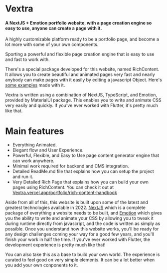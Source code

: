 # Vextra 
#### A NextJS + Emotion portfolio website, with a page creation engine so easy to use, anyone can create a page with it.

A highly customizable platform ready to be a portfolio page, and become a lot more with some of your own components.

Sporting a powerful and flexible page creation engine that is easy to use and fast to work with.


There's a special package developed for this website, named RichContent. It allows you to create beautiful and animated pages very fast and nearly anybody can make pages with it easily by editing a javascript Object. Here's [some examples](https://vextra.vercel.app/portfolio) made with it.

Vextra is written using a combination of NextJS, TypeScript, and Emotion, provided by MaterialUI package. This enables you to write and animate CSS very easily and quickly. If you've ever worked with Flutter, it's pretty much like that.


# Main features

- Everything Animated.
- Elegant flow and User Experience.
- Powerful, Flexible, and Easy to Use page content generator engine that can work anywhere.
- Minimal work required for backend and CMS integration.
- Detailed ReadMe.md file that explains how you can setup the project and run it.
- Very Detailed Rich Page that explains how you can build your own pages using RichContent. You can check it out at [Vextra.vercel.app/portfolio/rich-content-handbook](https://vextra.vercel.app/portfolio/rich-content-handbook)


Aside from all of this, this website is built upon some of the latest and greatest technologies available in 2022. [NextJS](https://nextjs.org/) which is a complete package of everything a website needs to be built, and [Emotion](https://emotion.sh/docs/introduction) which gives you the ability to write and animate your CSS by allowing you to tweak it during runtime directly from javascript, and the code is written as simply as possible. Once you understand how this website works, you'll be ready for any design challenges coming your way for a good few years, and you'll finish your work in half the time. If you've ever worked with Flutter, the development experience is pretty much like that!

You can also take this as a base to build your own world. The experience is curated to feel good on very simple elements. It can be a lot better when you add your own conponents to it.



